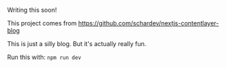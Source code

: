 Writing this soon!

This project comes from https://github.com/schardev/nextjs-contentlayer-blog

This is just a silly blog. But it's actually really fun.

Run this with:
`npm run dev`
